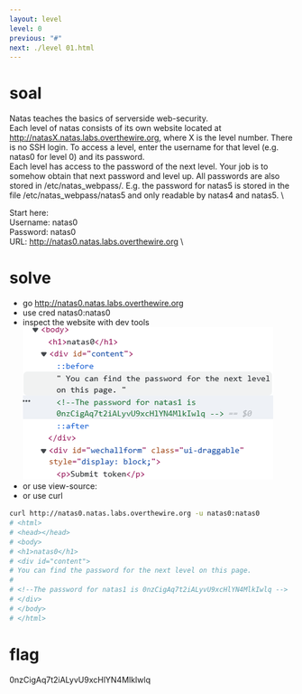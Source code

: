 ```yaml
---
layout: level
level: 0
previous: "#"
next: ./level 01.html
---
```


# soal
Natas teaches the basics of serverside web-security. \
Each level of natas consists of its own website located at http://natasX.natas.labs.overthewire.org, where X is the level number. There is no SSH login. To access a level, enter the username for that level (e.g. natas0 for level 0) and its password. \
Each level has access to the password of the next level. Your job is to somehow obtain that next password and level up. All passwords are also stored in /etc/natas_webpass/. E.g. the password for natas5 is stored in the file /etc/natas_webpass/natas5 and only readable by natas4 and natas5. \

Start here: \
Username: natas0 \
Password: natas0 \
URL:      http://natas0.natas.labs.overthewire.org \

# solve
- go http://natas0.natas.labs.overthewire.org
- use cred natas0:natas0
- inspect the website with dev tools
  ![alt text](docs/images/image.png)
- or use view-source:<url>
- or use curl
```bash
curl http://natas0.natas.labs.overthewire.org -u natas0:natas0
# <html>
# <head></head>
# <body>
# <h1>natas0</h1>
# <div id="content">
# You can find the password for the next level on this page.
# 
# <!--The password for natas1 is 0nzCigAq7t2iALyvU9xcHlYN4MlkIwlq -->
# </div>
# </body>
# </html>
```

# flag
0nzCigAq7t2iALyvU9xcHlYN4MlkIwlq